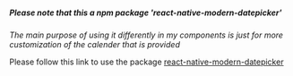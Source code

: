 ##### Please note that this a npm package 'react-native-modern-datepicker'

_The main purpose of using it differently in my components is just for more customization of the calender that is provided_

Please follow this link to use the package [react-native-modern-datepicker](https://github.com/HosseinShabani/react-native-modern-datepicker)
